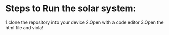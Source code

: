 # Steps to Run the solar system:
1.clone the repository into your device
2.Open with a code editor
3.Open the html file and viola!
